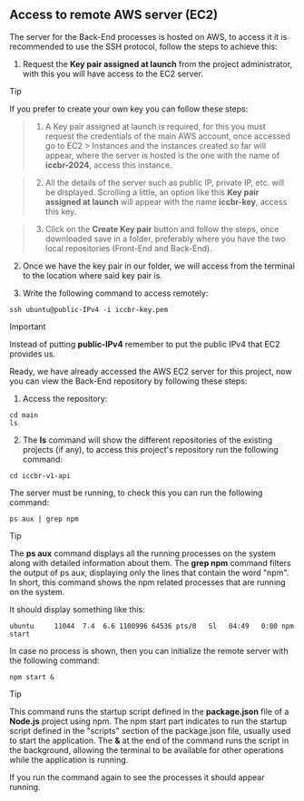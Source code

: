 ## Access to remote AWS server (EC2)

The server for the Back-End processes is hosted on AWS, to access it it is recommended to use the SSH protocol, follow the steps to achieve this:

1. Request the **Key pair assigned at launch** from the project administrator, with this you will have access to the EC2 server.

> [!TIP]
> If you prefer to create your own key you can follow these steps:

> 1. A Key pair assigned at launch is required, for this you must request the credentials of the main AWS account, once accessed go to EC2 > Instances and the instances created so far will appear, where the server is hosted is the one with the name of **iccbr-2024**, access this instance.

> 2. All the details of the server such as public IP, private IP, etc. will be displayed. Scrolling a little, an option like this **Key pair assigned at launch** will appear with the name **iccbr-key**, access this key.

> 3. Click on the **Create Key pair** button and follow the steps, once downloaded save in a folder, preferably where you have the two local repositories (Front-End and Back-End).

2. Once we have the key pair in our folder, we will access from the terminal to the location where said key pair is.

3. Write the following command to access remotely:

```
ssh ubuntu@public-IPv4 -i iccbr-key.pem
```

> [!IMPORTANT]
> Instead of putting **public-IPv4** remember to put the public IPv4 that EC2 provides us.

Ready, we have already accessed the AWS EC2 server for this project, now you can view the Back-End repository by following these steps:

1. Access the repository:

```
cd main
ls
```

2. The **ls** command will show the different repositories of the existing projects (if any), to access this project's repository run the following command:

```
cd iccbr-v1-api
```

The server must be running, to check this you can run the following command:

```
ps aux | grep npm
```

> [!TIP]
> The **ps aux** command displays all the running processes on the system along with detailed information about them. The **grep npm** command filters the output of ps aux, displaying only the lines that contain the word "npm". In short, this command shows the npm related processes that are running on the system.

It should display something like this:

```
ubuntu     11044  7.4  6.6 1100996 64536 pts/0   Sl   04:49   0:00 npm start
```

In case no process is shown, then you can initialize the remote server with the following command:

```
npm start &
```

> [!TIP]
> This command runs the startup script defined in the **package.json** file of a **Node.js** project using npm. The npm start part indicates to run the startup script defined in the "scripts" section of the package.json file, usually used to start the application. The **&** at the end of the command runs the script in the background, allowing the terminal to be available for other operations while the application is running.

If you run the command again to see the processes it should appear running.

